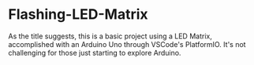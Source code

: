 # Flashing-LED-Matrix
As the title suggests, this is a basic project using a LED Matrix, accomplished with an Arduino Uno through VSCode's PlatformIO. It's not challenging for those just starting to explore Arduino.

